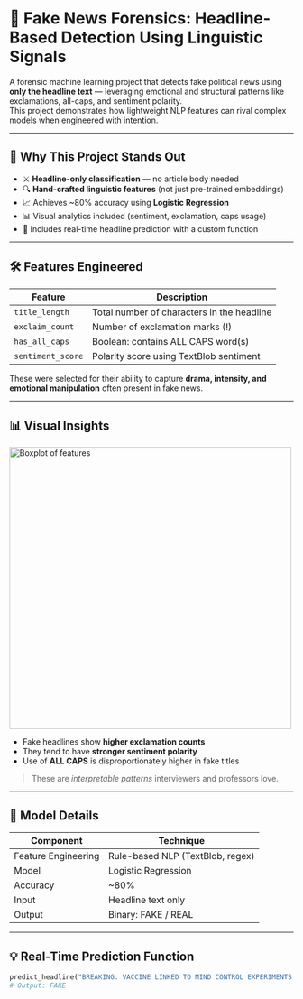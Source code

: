 # 🧠 Fake News Forensics: Headline-Based Detection Using Linguistic Signals

A forensic machine learning project that detects fake political news using **only the headline text** — leveraging emotional and structural patterns like exclamations, all-caps, and sentiment polarity.  
This project demonstrates how lightweight NLP features can rival complex models when engineered with intention.

---

## 🚀 Why This Project Stands Out

- ⚔️ **Headline-only classification** — no article body needed
- 🔍 **Hand-crafted linguistic features** (not just pre-trained embeddings)
- 📈 Achieves ~80% accuracy using **Logistic Regression**
- 📊 Visual analytics included (sentiment, exclamation, caps usage)
- 🤖 Includes real-time headline prediction with a custom function

---

## 🛠 Features Engineered

| Feature | Description |
|--------|-------------|
| `title_length` | Total number of characters in the headline |
| `exclaim_count` | Number of exclamation marks (!) |
| `has_all_caps` | Boolean: contains ALL CAPS word(s) |
| `sentiment_score` | Polarity score using TextBlob sentiment |

These were selected for their ability to capture **drama, intensity, and emotional manipulation** often present in fake news.

---

## 📊 Visual Insights

<img src="https://your-image-link.com" alt="Boxplot of features" width="500"/>

- Fake headlines show **higher exclamation counts**
- They tend to have **stronger sentiment polarity**
- Use of **ALL CAPS** is disproportionately higher in fake titles

> These are *interpretable patterns* interviewers and professors love.

---

## 🔮 Model Details

| Component | Technique |
|----------|-----------|
| Feature Engineering | Rule-based NLP (TextBlob, regex) |
| Model | Logistic Regression |
| Accuracy | ~80% |
| Input | Headline text only |
| Output | Binary: FAKE / REAL |

---

## 💡 Real-Time Prediction Function

```python
predict_headline("BREAKING: VACCINE LINKED TO MIND CONTROL EXPERIMENTS!")
# Output: FAKE
